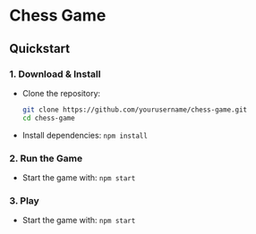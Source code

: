 # Chess Game

## Quickstart

### 1. Download & Install
- Clone the repository:
  ```sh
  git clone https://github.com/yourusername/chess-game.git
  cd chess-game

- Install dependencies:
  `npm install`

### 2. Run the Game
- Start the game with:
`npm start`

### 3. Play
- Start the game with:
  `npm start`
